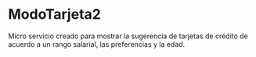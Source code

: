 # ModoTarjeta2
Micro servicio creado para mostrar la sugerencia de tarjetas de crédito de acuerdo a un rango salarial, las preferencias y la edad.
